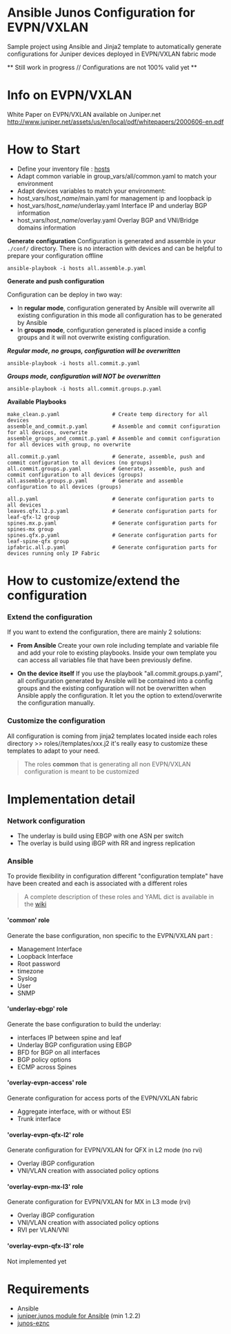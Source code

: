 # Ansible Junos Configuration for EVPN/VXLAN

Sample project using Ansible and Jinja2 template to automatically generate configurations for Juniper devices deployed in EVPN/VXLAN fabric mode

** Still work in progress // Configurations are not 100% valid yet **

# Info on EVPN/VXLAN

White Paper on EVPN/VXLAN available on Juniper.net
http://www.juniper.net/assets/us/en/local/pdf/whitepapers/2000606-en.pdf

# How to Start
 - Define your inventory file : [hosts](hosts)
 - Adapt common variable in group_vars/all/common.yaml to match your environment
 - Adapt devices variables to match your environment:
  - host_vars/*host_name*/main.yaml for management ip and loopback ip
  - host_vars/*host_name*/underlay.yaml Interface IP and underlay BGP information
  - host_vars/*host_name*/overlay.yaml Overlay BGP and VNI/Bridge domains information

**Generate configuration**
Configuration is generated and assemble in your `./conf/` directory. There is no interaction with devices and can be helpful to prepare your configuration offline

```
ansible-playbook -i hosts all.assemble.p.yaml
```

**Generate and push configuration**

Configuration can be deploy in two way:
 + In **regular mode**, configuration generated by Ansible will overwrite all existing configuration
in this mode all configuration has to be generated by Ansible
 + In **groups mode**, configuration generated is placed inside a config groups and it will not
 overwrite existing configuration.

***Regular mode, no groups, configuration will be overwritten***
```
ansible-playbook -i hosts all.commit.p.yaml
```
***Groups mode, configuration will NOT be overwritten***
```
ansible-playbook -i hosts all.commit.groups.p.yaml
```

**Available Playbooks**
```
make_clean.p.yaml                 # Create temp directory for all devices
assemble_and_commit.p.yaml        # Assemble and commit configuration for all devices, overwrite
assemble_groups_and_commit.p.yaml # Assemble and commit configuration for all devices with group, no overwrite

all.commit.p.yaml                 # Generate, assemble, push and commit configuration to all devices (no groups)
all.commit.groups.p.yaml          # Generate, assemble, push and commit configuration to all devices (groups)
all.assemble.groups.p.yaml        # Generate and assemble configuration to all devices (groups)

all.p.yaml                        # Generate configuration parts to all devices
leaves.qfx.l2.p.yaml              # Generate configuration parts for leaf-qfx-l2 group
spines.mx.p.yaml                  # Generate configuration parts for spines-mx group
spines.qfx.p.yaml                 # Generate configuration parts for leaf-spine-qfx group
ipfabric.all.p.yaml               # Generate configuration parts for devices running only IP Fabric
```

# How to customize/extend the configuration
### Extend the configuration
If you want to extend the configuration, there are mainly 2 solutions:

 - **From Ansible**
 Create your own role including template and variable file and add your role to existing playbooks.
 Inside your own template you can access all variables file that have been previously define.

 - **On the device itself**
 If you use the playbook "all.commit.groups.p.yaml", all configuration generated by Ansible will be contained into a config groups and the existing configuration will not be overwritten when Ansible apply the configuration.
 It let you the option to extend/overwrite the configuration manually.

### Customize the configuration

All configuration is coming from jinja2 templates located inside each roles directory >> roles/<name>/templates/xxx.j2
it's really easy to customize these templates to adapt to your need.

>The roles **common** that is generating all non EVPN/VXLAN configuration is meant to be customized

# Implementation detail

### Network configuration
 - The underlay is build using EBGP with one ASN per switch
 - The overlay is build using iBGP with RR and ingress replication

### Ansible
To provide flexibility in configuration different "configuration template" have
have been created and each is associated with a different roles

>A complete description of these roles and YAML dict is available in the [wiki](roles.md)

#### 'common' role
Generate the base configuration, non specific to the EVPN/VXLAN part :
 - Management Interface
 - Loopback Interface
 - Root password
 - timezone
 - Syslog
 - User
 - SNMP

#### 'underlay-ebgp' role
Generate the base configuration to build the underlay:
 - interfaces IP between spine and leaf
 - Underlay BGP configuration using EBGP
 - BFD for BGP on all interfaces
 - BGP policy options
 - ECMP across Spines

#### 'overlay-evpn-access' role  
Generate configuration for access ports of the EVPN/VXLAN fabric
 - Aggregate interface, with or without ESI
 - Trunk interface

#### 'overlay-evpn-qfx-l2' role  
Generate configuration for EVPN/VXLAN for QFX in L2 mode (no rvi)
 - Overlay iBGP configuration
 - VNI/VLAN creation with associated policy options

#### 'overlay-evpn-mx-l3' role
Generate configuration for EVPN/VXLAN for MX in L3 mode (rvi)
 - Overlay iBGP configuration
 - VNI/VLAN creation with associated policy options
 - RVI per VLAN/VNI

#### 'overlay-evpn-qfx-l3' role  
 Not implemented yet

# Requirements
 - Ansible
 - [juniper.junos module for Ansible](https://github.com/Juniper/ansible-junos-stdlib) (min 1.2.2)
 - [junos-eznc](https://github.com/Juniper/py-junos-eznc)

